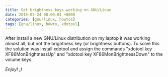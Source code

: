 ```yaml
---
title: Get brightness keys working on GNU/Linux
date: 2015-07-24 00:00:01 +0000
categories: [gnu/linux, howtos]
tags: [gnu/linux, howto, xdotool]
---
```


After install a new GNU/Linux distribution on my laptop it was working _almost_ all, but not the brightness key (or brightness buttons).
To solve this the solution was install xdotool and assign the commands "xdotool key XF86MonBrightnessUp" and
"xdotool key XF86MonBrightnessDown" to the volume keys.

_Enjoy! ;)_
